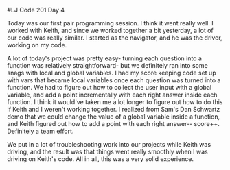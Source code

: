 #LJ Code 201 Day 4

Today was our first pair programming session. I think it went really well. I worked with Keith, and since we worked together a bit yesterday, a lot of our code was really similar. I started as the navigator, and he was the driver, working on my code.

A lot of today's project was pretty easy- turning each question into a function was relatively straightforward- but we definitely ran into some snags with local and global variables. I had my score keeping code set up with vars that became local variables once each question was turned into a function. We had to figure out how to collect the user input with a global variable, and add a point incrementally with each right answer inside each function. I think it would've taken me a lot longer to figure out how to do this if Keith and I weren't working together. I realized from Sam's Dan Schwartz demo that we could change the value of a global variable inside a function, and Keith figured out how to add a point with each right answer-- score++. Definitely a team effort.

We put in a lot of troubleshooting work into our projects while Keith was driving, and the result was that things went really smoothly when I was driving on Keith's code. All in all, this was a very solid experience.
